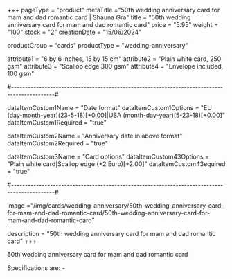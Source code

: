 +++
pageType = "product"
metaTitle ="50th wedding anniversary card for mam and dad romantic card | Shauna Gra"
title = "50th wedding anniversary card for mam and dad romantic card"
price = "5.95"
weight = "100"
stock = "2"
creationDate = "15/06/2024"

productGroup = "cards"
productType = "wedding-anniversary"

attribute1 = "6 by 6 inches, 15 by 15 cm" 
attribute2 = "Plain white card, 250 gsm"
attribute3 = "Scallop edge 300 gsm"
attribute4 = "Envelope included, 100 gsm"

#---------------------------------------------------------------------------------------------#

dataItemCustom1Name = "Date format"
dataItemCustom1Options = "EU (day-month-year)(23-5-18)[+0.00]|USA (month-day-year)(5-23-18)[+0.00]"
dataItemCustom1Required = "true"

dataItemCustom2Name = "Anniversary date in above format"
dataItemCustom2Required = "true"

dataItemCustom3Name = "Card options"
dataItemCustom43Options = "Plain white card|Scallop edge (+2 Euro)[+2.00]"
dataItemCustom43equired = "true"

#---------------------------------------------------------------------------------------------#

image ="/img/cards/wedding-anniversary/50th-wedding-anniversary-card-for-mam-and-dad-romantic-card/50th-wedding-anniversary-card-for-mam-and-dad-romantic-card"

description = "50th wedding anniversary card for mam and dad romantic card"
+++

50th wedding anniversary card for mam and dad romantic card

Specifications are: -
